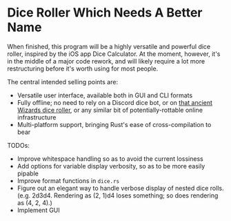 # Dice Roller Which Needs A Better Name

When finished, this program will be a highly versatile and powerful dice roller, inspired by the iOS app Dice Calculator. At the moment, however, it's in the middle of a major code rework, and will likely require a lot more restructuring before it's worth using for most people.

The central intended selling points are:
- Versatile user interface, available both in GUI and CLI formats
- Fully offline; no need to rely on a Discord dice bot, or on [that ancient Wizards dice roller](https://www.wizards.com/dnd/dice/dice.htm), or any similar bit of potentially-rottable online infrastructure
- Multi-platform support, bringing Rust's ease of cross-compilation to bear

TODOs:
- Improve whitespace handling so as to avoid the current lossiness
- Add options for variable display verbosity, so as to be more easily pipable
- Improve format functions in `dice.rs`
- Figure out an elegant way to handle verbose display of nested dice rolls. (e.g. 2d3d4. Rendering as (2, 1)d4 loses something; so does rendering as (4, 2, 4).)
- Implement GUI
